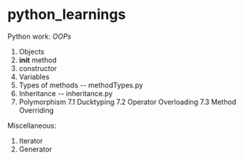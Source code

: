 # python_learnings
Python work:
*OOPs*
1. Objects
2. __init__ method
3. constructor
4. Variables
5. Types of methods  -- methodTypes.py
6. Inheritance -- inheritance.py
7. Polymorphism
   7.1 Ducktyping
   7.2 Operator Overloading
   7.3 Method Overriding

Miscellaneous:
1. Iterator
2. Generator
